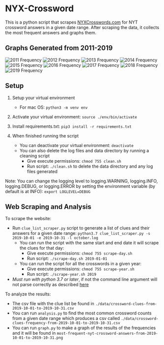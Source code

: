 # NYX-Crossword

This is a python script that scrapes [NYXCrosswords.com](https://nyxcrossword.com/) for NYT crossword answers in a given date range. After scraping the data, it collects the most frequent answers and graphs them. 

## Graphs Generated from 2011-2019

![2011 Frequency](./graph/most-frequent-nyt-crossword-answers-from-2011-01-01-to-2011-12-31.png)
![2012 Frequency](./graph/most-frequent-nyt-crossword-answers-from-2012-01-01-to-2012-12-31.png)
![2013 Frequency](./graph/most-frequent-nyt-crossword-answers-from-2013-01-01-to-2013-12-31.png)
![2014 Frequency](./graph/most-frequent-nyt-crossword-answers-from-2014-01-01-to-2014-12-31.png)
![2015 Frequency](./graph/most-frequent-nyt-crossword-answers-from-2015-01-01-to-2015-12-31.png)
![2016 Frequency](./graph/most-frequent-nyt-crossword-answers-from-2016-01-01-to-2016-12-31.png)
![2017 Frequency](./graph/most-frequent-nyt-crossword-answers-from-2017-01-01-to-2017-12-31.png)
![2018 Frequency](./graph/most-frequent-nyt-crossword-answers-from-2018-01-01-to-2018-12-31.png)
![2019 Frequency](./graph/most-frequent-nyt-crossword-answers-from-2019-01-01-to-2010-12-31.png)

## Setup

1. Setup your virtual environment
    - For mac OS: `python3 -m venv env`

2. Activate your virtual environment: `source ./env/bin/activate`

3. Install requirements.txt: `pip3 install -r requirements.txt`

4. When finished running the script
    - You can deactivate your virtual environment: `deactivate`
    - You can also delete the log files and data directory by running a cleaning script
        - Give execute permissions: `chmod 755 clean.sh`
        - Run script: `./clean.sh` to delete the data directory and any log files generated
  
Note: You can change the logging level to logging.WARNING, logging.INFO, logging.DEBUG, or logging.ERROR by setting the environment variable (by default is at INFO): `export LOGLEVEL=DEBUG`

## Web Scraping and Analysis

To scrape the website:

- Run `clue_list_scraper.py` script to generate a list of clues and their answers for a given date range: `python3.7 clue_list_scraper.py -s 2019-10-01 -e 2019-10-31 -l october.log`
  - You can run the script with the same start and end date it will scrape the clues for that day:
    - Give execute permissions: `chmod 755 scrape-day.sh`
    - Run script: `./scrape-day.sh 2019-01-01`
  - You can run the script for all the crosswords in a given year:
    - Give execute permissions: `chmod 755 scrape-year.sh`
    - Run script: `./scrape-year.sh 2019`
- *Must run with python 3.7 or later*, if not the command line argument will not parse correctly as described [here](https://stackoverflow.com/questions/25470844/specify-format-for-input-arguments-argparse-python/25470943)

To analyze the results:

- The csv file with the clue list be found in `./data/crossword-clues-from-2019-10-01-to-2019-10-31.csv`
- You can run `analysis.py` to find the most common crossword counts from a given date range which produces a csv called `./data/crossword-clues-frequency-from-2019-10-01-to-2019-10-31.csv`
- You can run `graph.py` to make a graph of the results of the frequencies and it will be found in `most-frequent-nyt-crossword-answers-from-2019-10-01-to-2019-10-31.png`
